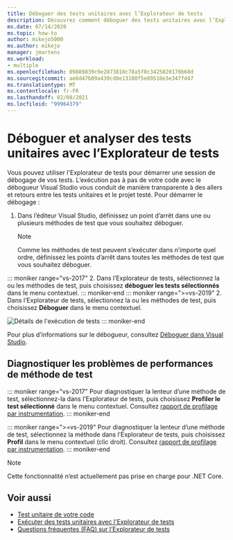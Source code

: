 ```yaml
---
title: Déboguer des tests unitaires avec l’Explorateur de tests
description: Découvrez comment déboguer des tests unitaires avec l’Explorateur de tests dans Visual Studio.
ms.date: 07/14/2020
ms.topic: how-to
author: mikejo5000
ms.author: mikejo
manager: jmartens
ms.workload:
- multiple
ms.openlocfilehash: 09889839c9e2873810c78a5f0c3425820170b68d
ms.sourcegitcommit: ae6d47b09a439cd0e13180f5e89510e3e347fd47
ms.translationtype: MT
ms.contentlocale: fr-FR
ms.lasthandoff: 02/08/2021
ms.locfileid: "99964379"
---
```

# <a name="debug-and-analyze-unit-tests-with-test-explorer"></a>Déboguer et analyser des tests unitaires avec l’Explorateur de tests

Vous pouvez utiliser l'Explorateur de tests pour démarrer une session de débogage de vos tests. L’exécution pas à pas de votre code avec le débogueur Visual Studio vous conduit de manière transparente à des allers et retours entre les tests unitaires et le projet testé. Pour démarrer le débogage :

1. Dans l’éditeur Visual Studio, définissez un point d’arrêt dans une ou plusieurs méthodes de test que vous souhaitez déboguer.

    > [!NOTE]
    > Comme les méthodes de test peuvent s’exécuter dans n’importe quel ordre, définissez les points d’arrêt dans toutes les méthodes de test que vous souhaitez déboguer.

::: moniker range="vs-2017"
2. Dans l’Explorateur de tests, sélectionnez la ou les méthodes de test, puis choisissez **déboguer les tests sélectionnés** dans le menu contextuel.
::: moniker-end
::: moniker range=">=vs-2019"
2. Dans l’Explorateur de tests, sélectionnez la ou les méthodes de test, puis choisissez **Déboguer** dans le menu contextuel.

   ![Détails de l'exécution de tests](../test/media/vs-2019/test-explorer-debug.png)
::: moniker-end

   Pour plus d’informations sur le débogueur, consultez [Déboguer dans Visual Studio](../debugger/debugger-feature-tour.md).

## <a name="diagnose-test-method-performance-issues"></a>Diagnostiquer les problèmes de performances de méthode de test

::: moniker range="vs-2017"
Pour diagnostiquer la lenteur d’une méthode de test, sélectionnez-la dans l’Explorateur de tests, puis choisissez **Profiler le test sélectionné** dans le menu contextuel. Consultez [rapport de profilage par instrumentation](../profiling/understanding-instrumentation-data-values.md?view=vs-2017&preserve-view=true).
::: moniker-end

::: moniker range=">=vs-2019"
Pour diagnostiquer la lenteur d’une méthode de test, sélectionnez la méthode dans l’Explorateur de tests, puis choisissez **Profil** dans le menu contextuel (clic droit). Consultez [rapport de profilage par instrumentation](../profiling/understanding-instrumentation-data-values.md?view=vs-2017&preserve-view=true).
::: moniker-end

> [!NOTE]
> Cette fonctionnalité n’est actuellement pas prise en charge pour .NET Core.

## <a name="see-also"></a>Voir aussi

- [Test unitaire de votre code](../test/unit-test-your-code.md)
- [Exécuter des tests unitaires avec l'Explorateur de tests](../test/run-unit-tests-with-test-explorer.md)
- [Questions fréquentes (FAQ) sur l’Explorateur de tests](test-explorer-faq.md)
